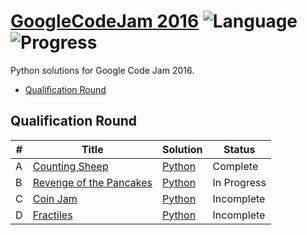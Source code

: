 # [GoogleCodeJam 2016](https://code.google.com/codejam/contests.html) ![Language](https://img.shields.io/badge/language-Python-orange.svg) ![Progress](https://img.shields.io/badge/progress-1%20%2F%204-ff69b4.svg)

Python solutions for Google Code Jam 2016.

* [Qualification Round](https://github.com/trentrand/GoogleCodeJam2016/tree/master/Qualification-Round)

## Qualification Round
| # | Title | Solution | Status |
|---| ----- | -------- | ------ |
|A| [Counting Sheep](https://code.google.com/codejam/contest/6254486/dashboard#s=p0)| [Python](./Qualification-Round/Counting-Sheep/)| Complete |
|B| [Revenge of the Pancakes](https://code.google.com/codejam/contest/6254486/dashboard#s=p1)| [Python](./Qualification-Round/Counting-Sheep/)| In Progress |
|C| [Coin Jam](https://code.google.com/codejam/contest/6254486/dashboard#s=p2)| [Python](#)| Incomplete |
|D| [Fractiles](https://code.google.com/codejam/contest/6254486/dashboard#s=p3)| [Python](#)| Incomplete |
